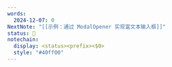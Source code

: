 ```yaml
---
words:
  2024-12-07: 0
NextNote: "[[示例：通过 ModalOpener 实现富文本输入框]]"
status: 🌱
notechain:
  display: <status><prefix><$0>
  style: "#40ff00"
---
```


